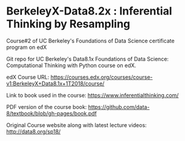 # BerkeleyX-Data8.2x : Inferential Thinking by Resampling
Course#2 of UC Berkeley's Foundations of Data Science certificate program on edX

Git repo for UC Berkeley's Data8.1x Foundations of Data Science: Computational Thinking with Python course on edX. 

edX Course URL: https://courses.edx.org/courses/course-v1:BerkeleyX+Data8.1x+1T2018/course/

Link to book used in the course: https://www.inferentialthinking.com/

PDF version of the course book: https://github.com/data-8/textbook/blob/gh-pages/book.pdf

Original Course website along with latest lecture videos: http://data8.org/sp18/
